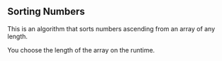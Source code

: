 ## Sorting Numbers 

This is an algorithm that sorts numbers ascending from an array of any length.

You choose the length of the array on the runtime.